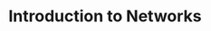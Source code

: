 ---
title: "Introduction to Networks"
subject: "nx"
link: "https://nbviewer.jupyter.org/github/PhilChodrow/PIC16B/blob/master/lectures/nx/intro.ipynb"
order: 1
---